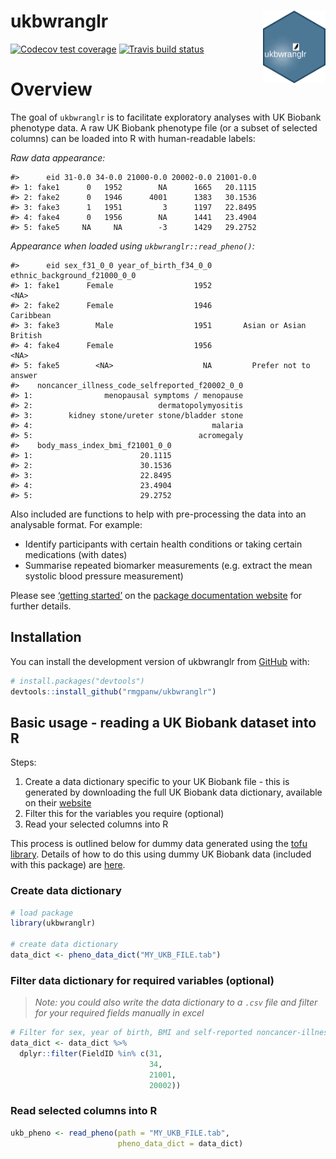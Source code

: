 
<!-- README.md is generated from README.Rmd. Please edit that file -->

# ukbwranglr <img src="man/figures/test.png" align="right" width="100" />

<!-- badges: start -->

[![Codecov test
coverage](https://codecov.io/gh/rmgpanw/ukbwranglr/branch/master/graph/badge.svg)](https://codecov.io/gh/rmgpanw/ukbwranglr?branch=master)
[![Travis build
status](https://travis-ci.com/rmgpanw/ukbwranglr.svg?branch=master)](https://travis-ci.com/rmgpanw/ukbwranglr)
<!-- badges: end -->

# Overview

The goal of `ukbwranglr` is to facilitate exploratory analyses with UK
Biobank phenotype data. A raw UK Biobank phenotype file (or a subset of
selected columns) can be loaded into R with human-readable labels:

*Raw data appearance:*

    #>      eid 31-0.0 34-0.0 21000-0.0 20002-0.0 21001-0.0
    #> 1: fake1      0   1952        NA      1665   20.1115
    #> 2: fake2      0   1946      4001      1383   30.1536
    #> 3: fake3      1   1951         3      1197   22.8495
    #> 4: fake4      0   1956        NA      1441   23.4904
    #> 5: fake5     NA     NA        -3      1429   29.2752

*Appearance when loaded using `ukbwranglr::read_pheno()`:*

    #>      eid sex_f31_0_0 year_of_birth_f34_0_0 ethnic_background_f21000_0_0
    #> 1: fake1      Female                  1952                         <NA>
    #> 2: fake2      Female                  1946                    Caribbean
    #> 3: fake3        Male                  1951       Asian or Asian British
    #> 4: fake4      Female                  1956                         <NA>
    #> 5: fake5        <NA>                    NA         Prefer not to answer
    #>    noncancer_illness_code_selfreported_f20002_0_0
    #> 1:                menopausal symptoms / menopause
    #> 2:                            dermatopolymyositis
    #> 3:        kidney stone/ureter stone/bladder stone
    #> 4:                                        malaria
    #> 5:                                     acromegaly
    #>    body_mass_index_bmi_f21001_0_0
    #> 1:                        20.1115
    #> 2:                        30.1536
    #> 3:                        22.8495
    #> 4:                        23.4904
    #> 5:                        29.2752

Also included are functions to help with pre-processing the data into an
analysable format. For example:

  - Identify participants with certain health conditions or taking
    certain medications (with dates)
  - Summarise repeated biomarker measurements (e.g. extract the mean
    systolic blood pressure measurement)

Please see [‘getting
started’](https://rmgpanw.github.io/ukbwranglr/articles/ukbwranglr.html)
on the [package documentation
website](https://rmgpanw.github.io/ukbwranglr/index.html) for further
details.

## Installation

You can install the development version of ukbwranglr from
[GitHub](https://github.com/rmgpanw/ukbwranglr/tree/dtable) with:

``` r
# install.packages("devtools")
devtools::install_github("rmgpanw/ukbwranglr")
```

## Basic usage - reading a UK Biobank dataset into R

Steps:

1.  Create a data dictionary specific to your UK Biobank file - this is
    generated by downloading the full UK Biobank data dictionary,
    available on their
    [website](https://biobank.ctsu.ox.ac.uk/crystal/exinfo.cgi?src=accessing_data_guide)
2.  Filter this for the variables you require (optional)
3.  Read your selected columns into R

This process is outlined below for dummy data generated using the [tofu
library](https://github.com/spiros/tofu). Details of how to do this
using dummy UK Biobank data (included with this package) are
[here](TODO).

### Create data dictionary

``` r
# load package
library(ukbwranglr)

# create data dictionary
data_dict <- pheno_data_dict("MY_UKB_FILE.tab")
```

### Filter data dictionary for required variables (optional)

> *Note: you could also write the data dictionary to a `.csv` file and
> filter for your required fields manually in excel*

``` r
# Filter for sex, year of birth, BMI and self-reported noncancer-illness fields
data_dict <- data_dict %>%
  dplyr::filter(FieldID %in% c(31,
                               34,
                               21001,
                               20002))
```

### Read selected columns into R

``` r
ukb_pheno <- read_pheno(path = "MY_UKB_FILE.tab", 
                        pheno_data_dict = data_dict)
```
